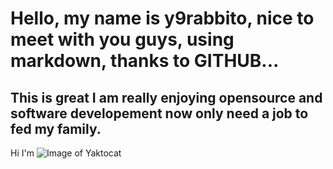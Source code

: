 # Hello, my name is y9rabbito, nice to meet with you guys, using markdown, thanks to GITHUB...

## This is great I am really enjoying opensource and software developement now only need a job to fed my family.

Hi I'm ![Image of Yaktocat](https://octodex.github.com/images/yaktocat.png)
